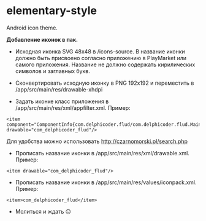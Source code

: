 # elementary-style
Android icon theme.

<b>Добавление иконок в пак.</b>

* Исходная иконка SVG 48x48 в /icons-source. В название иконки должно быть присвоено согласно приложению в PlayMarket или самого приложения. Название не должно содержать кирилических символов и заглавных букв.

* Сконвертировать исходную иконку в PNG 192x192 и переместить в /app/src/main/res/drawable-xhdpi

* Задать иконке класс приложения в /app/src/main/res/xml/appfilter.xml.
Пример:
```
<item component="ComponentInfo{com.delphicoder.flud/com.delphicoder.flud.MainActivity}" drawable="com_delphicoder_flud"/>
```
Для удобства можно использовать http://czarnomorski.pl/search.php

* Прописать название иконки в /app/src/main/res/xml/drawable.xml.
Пример:
```
<item drawable="com_delphicoder_flud"/>
```
* Прописать название иконки в /app/src/main/res/values/iconpack.xml.
Пример:
```
<item>com_delphicoder_flud</item>
```
* Молиться и ждать :expressionless:

